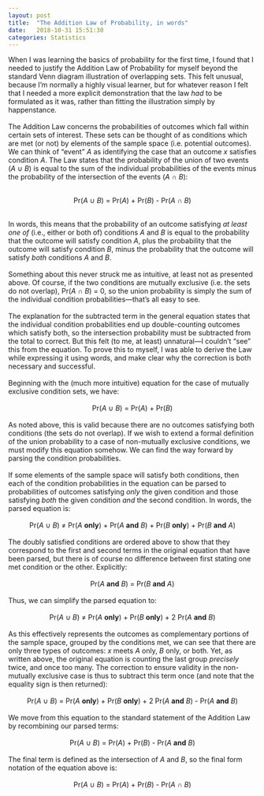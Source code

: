 ```yaml
---
layout: post
title:  "The Addition Law of Probability, in words"
date:   2018-10-31 15:51:30
categories: Statistics
---
```


When I was learning the basics of probability for the first time, I found that I needed to justify the Addition Law of Probability for myself beyond the standard Venn diagram illustration of overlapping sets. This felt unusual, because I’m normally a highly visual learner, but for whatever reason I felt that I needed a more explicit demonstration that the law <i>had</i> to be formulated as it was, rather than fitting the illustration simply by happenstance.
<br><br>
The Addition Law concerns the probabilities of outcomes which fall within certain sets of interest. These sets can be thought of as conditions which are met (or not) by elements of the sample space (i.e. potential outcomes). We can think of “event” <i>A</i> as identifying the case that an outcome <i>x</i> satisfies condition <i>A</i>. The Law states that the probability of the union of two events (<i>A</i> &cup; <i>B</i>) is equal to the sum of the individual probabilities of the events minus the probability of the intersection of the events (<i>A</i> &cap; <i>B</i>):
<br><br><center>
Pr(<i>A</i> &cup; <i>B</i>) = Pr(<i>A</i>) + Pr(<i>B</i>) - Pr(<i>A</i> &cap; <i>B</i>)
</center><br>
In words, this means that the probability of an outcome satisfying <i>at least one of</i> (i.e., either or both of) conditions <i>A</i> and <i>B</i> is equal to the probability that the outcome will satisfy condition <i>A</i>, plus the probability that the outcome will satisfy condition <i>B</i>, minus the probability that the outcome will satisfy <i>both</i> conditions <i>A</i> and <i>B</i>.
<br><br>
Something about this never struck me as intuitive, at least not as presented above. Of course, if the two conditions are mutually exclusive (i.e. the sets do not overlap), Pr(<i>A</i> &cap; <i>B</i>) = 0, so the union probability is simply the sum of the individual condition probabilities—that’s all easy to see.
<br><br>
The explanation for the subtracted term in the general equation states that the individual condition probabilities end up double-counting outcomes which satisfy both, so the intersection probability must be subtracted from the total to correct. But this felt (to me, at least) unnatural—I couldn’t “see” this from the equation. To prove this to myself, I was able to derive the Law while expressing it using words, and make clear why the correction is both necessary and successful.
<br><br>
Beginning with the (much more intuitive) equation for the case of mutually exclusive condition sets, we have:
<br><br><center>
Pr(<i>A</i> &cup; <i>B</i>) = Pr(<i>A</i>) + Pr(<i>B</i>)
</center><br>
As noted above, this is valid because there are no outcomes satisfying both conditions (the sets do not overlap). If we wish to extend a formal definition of the union probability to a case of non-mutually exclusive conditions, we must modify this equation somehow. We can find the way forward by parsing the condition probabilities.
<br><br>
If some elements of the sample space will satisfy both conditions, then each of the condition probabilities in the equation can be parsed to probabilities of outcomes satisfying <i>only</i> the given condition and those satisfying <i>both</i> the given condition <i>and</i> the second condition. In words, the parsed equation is:
<br><br><center>
Pr(<i>A</i> &cup; <i>B</i>) ≠ Pr(<i>A</i> <b>only</b>) + Pr(<i>A</i> <b>and</b> <i>B</i>) + Pr(<i>B</i> <b>only</b>) + Pr(<i>B</i> <b>and</b> <i>A</i>)
</center><br>
The doubly satisfied conditions are ordered above to show that they correspond to the first and second terms in the original equation that have been parsed, but there is of course no difference between first stating one met condition or the other. Explicitly:
<br><br><center>
Pr(<i>A</i> <b>and</b> <i>B</i>) = Pr(<i>B</i> <b>and</b> <i>A</i>)
</center><br>
Thus, we can simplify the parsed equation to:
<br><br><center>
Pr(<i>A</i> &cup; <i>B</i>) ≠ Pr(<i>A</i> <b>only</b>) + Pr(<i>B</i> <b>only</b>) + 2 Pr(<i>A</i> <b>and</b> <i>B</i>)
</center><br>
As this effectively represents the outcomes as complementary portions of the sample space, grouped by the conditions met, we can see that there are only three types of outcomes: <i>x</i> meets <i>A</i> only, <i>B</i> only, or both. Yet, as written above, the original equation is counting the last group <i>precisely</i> twice, and once too many. The correction to ensure validity in the non-mutually exclusive case is thus to subtract this term once (and note that the equality sign is then returned):
<br><br><center>
Pr(<i>A</i> &cup; <i>B</i>) = Pr(<i>A</i> <b>only</b>) + Pr(<i>B</i> <b>only</b>) + 2 Pr(<i>A</i> <b>and</b> <i>B</i>) - Pr(<i>A</i> <b>and</b> <i>B</i>)
</center><br>
We move from this equation to the standard statement of the Addition Law by recombining our parsed terms:
<br><br><center>
Pr(<i>A</i> &cup; <i>B</i>) = Pr(<i>A</i>) + Pr(<i>B</i>) - Pr(<i>A</i> <b>and</b> <i>B</i>)
</center><br>
The final term is defined as the intersection of <i>A</i> and <i>B</i>, so the final form notation of the equation above is:
<br><br><center>
Pr(<i>A</i> &cup; <i>B</i>) = Pr(<i>A</i>) + Pr(<i>B</i>) - Pr(<i>A</i> &cap; <i>B</i>)</center>
